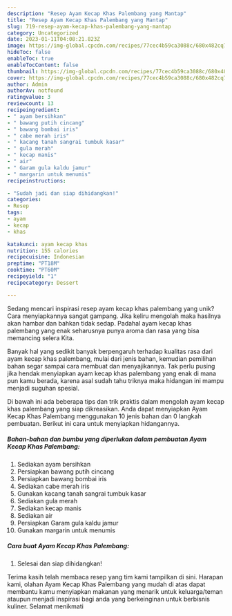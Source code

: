 ```yaml
---
description: "Resep Ayam Kecap Khas Palembang yang Mantap"
title: "Resep Ayam Kecap Khas Palembang yang Mantap"
slug: 719-resep-ayam-kecap-khas-palembang-yang-mantap
category: Uncategorized
date: 2023-01-11T04:08:21.823Z
image: https://img-global.cpcdn.com/recipes/77cec4b59ca3088c/680x482cq70/ayam-kecap-khas-palembang-foto-resep-utama.jpg
hideToc: false
enableToc: true
enableTocContent: false
thumbnail: https://img-global.cpcdn.com/recipes/77cec4b59ca3088c/680x482cq70/ayam-kecap-khas-palembang-foto-resep-utama.jpg
cover: https://img-global.cpcdn.com/recipes/77cec4b59ca3088c/680x482cq70/ayam-kecap-khas-palembang-foto-resep-utama.jpg
author: Admin
authorAv: notfound
ratingvalue: 3
reviewcount: 13
recipeingredient:
- " ayam bersihkan"
- " bawang putih cincang"
- " bawang bombai iris"
- " cabe merah iris"
- " kacang tanah sangrai tumbuk kasar"
- " gula merah"
- " kecap manis"
- " air"
- " Garam gula kaldu jamur"
- " margarin untuk menumis"
recipeinstructions:

- "Sudah jadi dan siap dihidangkan!"
categories:
- Resep
tags:
- ayam
- kecap
- khas

katakunci: ayam kecap khas 
nutrition: 155 calories
recipecuisine: Indonesian
preptime: "PT18M"
cooktime: "PT60M"
recipeyield: "1"
recipecategory: Dessert

---
```





Sedang mencari inspirasi resep ayam kecap khas palembang yang unik? Cara menyiapkannya sangat gampang. Jika keliru mengolah maka hasilnya akan hambar dan bahkan tidak sedap. Padahal ayam kecap khas palembang yang enak seharusnya punya aroma dan rasa yang bisa memancing selera Kita.







Banyak hal yang sedikit banyak berpengaruh terhadap kualitas rasa dari ayam kecap khas palembang, mulai dari jenis bahan, kemudian pemilihan bahan segar sampai cara membuat dan menyajikannya. Tak perlu pusing jika hendak menyiapkan ayam kecap khas palembang yang enak di mana pun kamu berada, karena asal sudah tahu triknya maka hidangan ini mampu menjadi suguhan spesial.






Di bawah ini ada beberapa tips dan trik praktis dalam mengolah ayam kecap khas palembang yang siap dikreasikan. Anda dapat menyiapkan Ayam Kecap Khas Palembang menggunakan 10 jenis bahan dan 0 langkah pembuatan. Berikut ini cara untuk menyiapkan hidangannya.

<!--inarticleads1-->

##### Bahan-bahan dan bumbu yang diperlukan dalam pembuatan Ayam Kecap Khas Palembang:

1. Sediakan  ayam bersihkan
1. Persiapkan  bawang putih cincang
1. Persiapkan  bawang bombai iris
1. Sediakan  cabe merah iris
1. Gunakan  kacang tanah sangrai tumbuk kasar
1. Sediakan  gula merah
1. Sediakan  kecap manis
1. Sediakan  air
1. Persiapkan  Garam gula kaldu jamur
1. Gunakan  margarin untuk menumis




<!--inarticleads2-->

##### Cara buat Ayam Kecap Khas Palembang:


1. Selesai dan siap dihidangkan!



Terima kasih telah membaca resep yang tim kami tampilkan di sini. Harapan kami, olahan Ayam Kecap Khas Palembang yang mudah di atas dapat membantu kamu menyiapkan makanan yang menarik untuk keluarga/teman ataupun menjadi inspirasi bagi anda yang berkeinginan untuk berbisnis kuliner. Selamat menikmati
